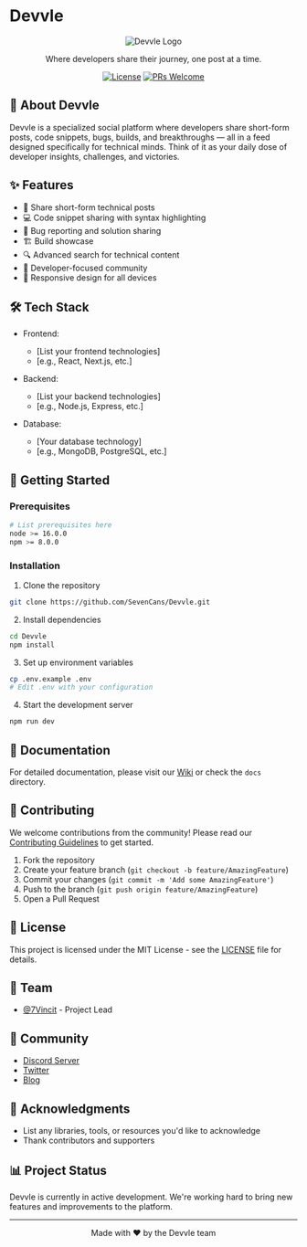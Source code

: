 # Devvle

<div align="center">

![Devvle Logo](public/sreenshots/logo.png)

Where developers share their journey, one post at a time.

[![License](https://img.shields.io/badge/license-MIT-blue.svg)](LICENSE)
[![PRs Welcome](https://img.shields.io/badge/PRs-welcome-brightgreen.svg)](CONTRIBUTING.md)

</div>

## 🚀 About Devvle

Devvle is a specialized social platform where developers share short-form posts, code snippets, bugs, builds, and breakthroughs — all in a feed designed specifically for technical minds. Think of it as your daily dose of developer insights, challenges, and victories.

## ✨ Features

- 📝 Share short-form technical posts
- 💻 Code snippet sharing with syntax highlighting
- 🐛 Bug reporting and solution sharing
- 🏗️ Build showcase
- 🔍 Advanced search for technical content
- 👥 Developer-focused community
- 📱 Responsive design for all devices

## 🛠️ Tech Stack

- Frontend:
  - [List your frontend technologies]
  - [e.g., React, Next.js, etc.]

- Backend:
  - [List your backend technologies]
  - [e.g., Node.js, Express, etc.]

- Database:
  - [Your database technology]
  - [e.g., MongoDB, PostgreSQL, etc.]

## 🚦 Getting Started

### Prerequisites

```bash
# List prerequisites here
node >= 16.0.0
npm >= 8.0.0
```

### Installation

1. Clone the repository
```bash
git clone https://github.com/SevenCans/Devvle.git
```

2. Install dependencies
```bash
cd Devvle
npm install
```

3. Set up environment variables
```bash
cp .env.example .env
# Edit .env with your configuration
```

4. Start the development server
```bash
npm run dev
```

## 📖 Documentation

For detailed documentation, please visit our [Wiki](link-to-wiki) or check the `docs` directory.

## 🤝 Contributing

We welcome contributions from the community! Please read our [Contributing Guidelines](CONTRIBUTING.md) to get started.

1. Fork the repository
2. Create your feature branch (`git checkout -b feature/AmazingFeature`)
3. Commit your changes (`git commit -m 'Add some AmazingFeature'`)
4. Push to the branch (`git push origin feature/AmazingFeature`)
5. Open a Pull Request

## 📝 License

This project is licensed under the MIT License - see the [LICENSE](LICENSE) file for details.

## 👥 Team

- [@7Vincit](https://github.com/7Vincit) - Project Lead

## 💬 Community

- [Discord Server](link-to-discord)
- [Twitter](link-to-twitter)
- [Blog](link-to-blog)

## 🙏 Acknowledgments

- List any libraries, tools, or resources you'd like to acknowledge
- Thank contributors and supporters

## 📊 Project Status

Devvle is currently in active development. We're working hard to bring new features and improvements to the platform.

---

<div align="center">
Made with ❤️ by the Devvle team
</div>
